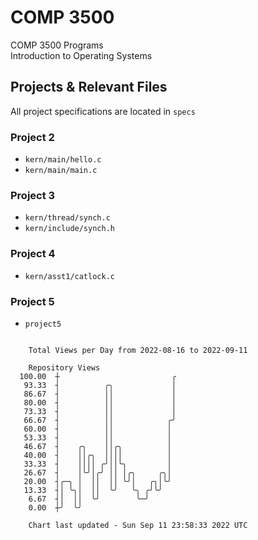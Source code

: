 # COMP 3500
COMP 3500 Programs  
Introduction to Operating Systems  
## Projects & Relevant Files
All project specifications are located in `specs`
### Project 2
- `kern/main/hello.c`
- `kern/main/main.c`
### Project 3
- `kern/thread/synch.c`
- `kern/include/synch.h`
### Project 4
- `kern/asst1/catlock.c`
### Project 5
- `project5`

```

    Total Views per Day from 2022-08-16 to 2022-09-11

    Repository Views
  100.00  ┼                         ╭
   93.33  ┤          ╭╮             │
   86.67  ┤          ││             │
   80.00  ┤          ││             │
   73.33  ┤          ││             │
   66.67  ┤          ││            ╭╯
   60.00  ┤          ││            │
   53.33  ┤          ││            │
   46.67  ┤    ╭╮    ││╭╮          │
   40.00  ┤    ││╭╮  ││││          │
   33.33  ┤    ││││ ╭╯││╰╮         │
   26.67  ┤    │╰╯│╭╯ ││ │╭╮     ╭╮│
   20.00  ┤╭─╮ │  ││  ││ ╰╯│   ╭╮│╰╯
   13.33  ┤│ ╰╮│  ││  ╰╯   ╰╮ ╭╯╰╯
    6.67  ┤│  ││  ╰╯        ╰─╯
    0.00  ┼╯  ╰╯

    Chart last updated - Sun Sep 11 23:58:33 2022 UTC
    
```
